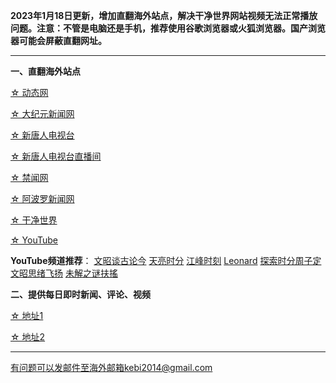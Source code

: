 **2023年1月18日更新，增加直翻海外站点，解决干净世界网站视频无法正常播放问题。注意：不管是电脑还是手机，推荐使用谷歌浏览器或火狐浏览器。国产浏览器可能会屏蔽直翻网址。**


***

**一、直翻海外站点**

[☆ 动态网](https://www.freeku.xyz/20)

[☆ 大纪元新闻网](https://www.freeku.xyz/90)

[☆ 新唐人电视台](https://www.freeku.xyz/4)

[☆ 新唐人电视台直播间](https://www.freeku.xyz/44)

[☆ 禁闻网](https://www.freeku.xyz/3)

[☆ 阿波罗新闻网](https://www.freeku.xyz/7)

[☆ 干净世界](https://www.freeku.xyz/1)

[☆ YouTube](https://www.freeku.xyz/45)

**YouTube频道推荐**： [文昭谈古论今](https://www.freeku.xyz/46)   [天亮时分](https://www.freeku.xyz/47)  [江峰时刻](https://www.freeku.xyz/48)   [Leonard](https://www.freeku.xyz/49)  [探索时分周子定](https://www.freeku.xyz/50) [文昭思绪飞扬](https://www.freeku.xyz/51) [未解之谜扶搖](https://www.freeku.xyz/52)


**二、提供每日即时新闻、评论、视频**

[☆ 地址1](https://a1.zhujicn2.com/tui590285/www/blob/master/README.md)

[☆ 地址2](https://github.com/tui590285/www/blob/master/README.md)

***


有问题可以发邮件至海外邮箱kebi2014@gmail.com